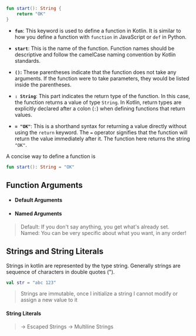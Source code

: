 ```kotlin
fun start(): String {
    return "OK"
}
```
- **`fun`**: This keyword is used to define a function in Kotlin. It is similar to how you define a function with `function` in JavaScript or `def` in Python.
    
- **`start`**: This is the name of the function. Function names should be descriptive and follow the camelCase naming convention by Kotlin standards.
    
- **`()`:** These parentheses indicate that the function does not take any arguments. If the function were to take parameters, they would be listed inside the parentheses.
    
- **`: String`**: This part indicates the return type of the function. In this case, the function returns a value of type `String`. In Kotlin, return types are explicitly declared after a colon (`:`) when defining functions that return values.
    
- **`= "OK"`**: This is a shorthand syntax for returning a value directly without using the `return` keyword. The `=` operator signifies that the function will return the value immediately after it. The function here returns the string `"OK"`.

A concise way to define a function is 
```kotlin
fun start(): String = "OK"
```

## Function Arguments
- #### Default Arguments
- #### Named Arguments

> Default: If you don't say anything, you get what's already set.  
> Named: You can be very specific about what you want, in any order! 


## Strings and String Literals

Strings in kotlin are represented by the type string.
Generally strings are sequence of characters in double quotes (").
```kotlin
val str = "abc 123"
```

> Strings are immutable, once I initialize a string I cannot modify or assign a new value to it

#### String Literals
> -> Escaped Strings 
> -> Multiline Strings


